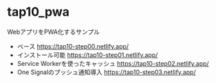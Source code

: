 # tap10_pwa

WebアプリをPWA化するサンプル

- ベース https://tap10-step00.netlify.app/
- インストール可能 https://tap10-step01.netlify.app/
- Service Workerを使ったキャッシュ https://tap10-step02.netlify.app/
- One Signalのプッシュ通知導入 https://tap10-step03.netlify.app/
